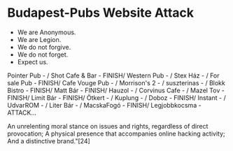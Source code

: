 # Budapest-Pubs Website Attack
- We are Anonymous. 
- We are Legion. 
- We do not forgive.
- We do not forget.
- Expect us.

Pointer Pub   - /
Shot Cafe & Bar   -   FINISH/
Western Pub   -   /
Stex Ház   -   /
For sale Pub   -   FINISH/
Cafe Vouge Pub   -   /
Morrison's 2   -   /
suszterinas   -   /
Blokk Bistro   -   FINISH/
Matt Bár   -   FINISH/
Hauzol   -   /
Corvinus Cafe   -   /
Mazel Tov   -   FINISH/
Limit Bár   -   FINISH/
Ötkert   -   /
Kuplung   -   /
Doboz   -   FINISH/
Instant   -   /
UdvarROM   -   /
Liter Bár   -  /
MacskaFogó   -   FINISH/
Legjobbkocsma   -   ATTACK...

An unrelenting moral stance on issues and rights, regardless of direct provocation;
A physical presence that accompanies online hacking activity;
And a distinctive brand."[24]
